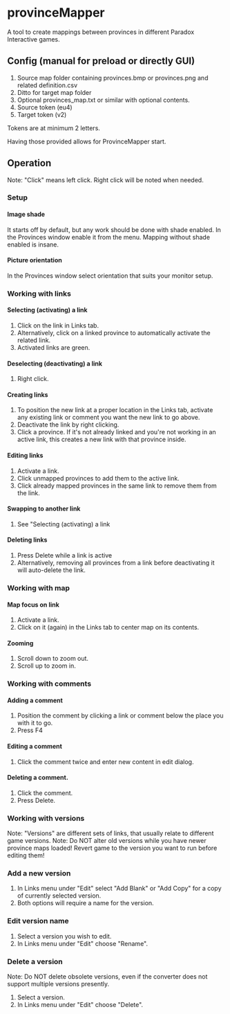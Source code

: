 # provinceMapper
A tool to create mappings between provinces in different Paradox Interactive games.

## Config (manual for preload or directly GUI)
1. Source map folder containing provinces.bmp or provinces.png and related definition.csv
2. Ditto for target map folder
3. Optional provinces_map.txt or similar with optional contents.
4. Source token (eu4)
5. Target token (v2)

Tokens are at minimum 2 letters.

Having those provided allows for ProvinceMapper start.

## Operation

Note: "Click" means left click. Right click will be noted when needed.

### Setup

#### Image shade

It starts off by default, but any work should be done with shade enabled. In the Provinces window enable it from the menu.
Mapping without shade enabled is insane.

#### Picture orientation

In the Provinces window select orientation that suits your monitor setup.

### Working with links

#### Selecting (activating) a link

1. Click on the link in Links tab.
2. Alternatively, click on a linked province to automatically activate the related link.
3. Activated links are green.

#### Deselecting (deactivating) a link

1. Right click.

#### Creating links

1. To position the new link at a proper location in the Links tab, activate any existing link or comment you want the new link to go above.
2. Deactivate the link by right clicking.
3. Click a province. If it's not already linked and you're not working in an active link, this creates a new link with that province inside.

#### Editing links

1. Activate a link.
2. Click unmapped provinces to add them to the active link.
3. Click already mapped provinces in the same link to remove them from the link.

#### Swapping to another link

1. See "Selecting (activating) a link

#### Deleting links

1. Press Delete while a link is active
2. Alternatively, removing all provinces from a link before deactivating it will auto-delete the link.

### Working with map

#### Map focus on link

1. Activate a link.
2. Click on it (again) in the Links tab to center map on its contents.

#### Zooming

1. Scroll down to zoom out.
2. Scroll up to zoom in.

### Working with comments

#### Adding a comment

1. Position the comment by clicking a link or comment below the place you with it to go.
2. Press F4

#### Editing a comment

1. Click the comment twice and enter new content in edit dialog.

#### Deleting a comment.

1. Click the comment.
2. Press Delete.

### Working with versions

Note: "Versions" are different sets of links, that usually relate to different game versions.
Note: Do NOT alter old versions while you have newer province maps loaded! Revert game to the version you want to run before editing them!

### Add a new version

1. In Links menu under "Edit" select "Add Blank" or "Add Copy" for a copy of currently selected version.
2. Both options will require a name for the version.

### Edit version name

1. Select a version you wish to edit.
2. In Links menu under "Edit" choose "Rename".

### Delete a version

Note: Do NOT delete obsolete versions, even if the converter does not support multiple versions presently.

1. Select a version.
2. In Links menu under "Edit" choose "Delete".
